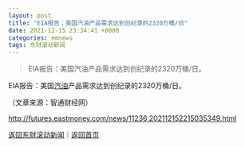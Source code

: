 ```yaml
---
layout: post
title: "EIA报告：美国汽油产品需求达到创纪录的2320万桶/日"
date: 2021-12-15 23:34:41 +0800
categories: emnews
tags: 东财滚动新闻
---
```

> EIA报告：美国汽油产品需求达到创纪录的2320万桶/日。

<p>EIA报告：美国<span id="Info.3307"><a href="http://data.eastmoney.com/cjsj/oil_default.html" class="infokey">汽油</a></span>产品需求达到创纪录的2320万桶/日。</p><p class="em_media">（文章来源：智通财经网）</p>

<http://futures.eastmoney.com/news/11236,202112152215035349.html>

[返回东财滚动新闻](//finews.withounder.com/emnews/)｜[返回首页](//finews.withounder.com/)